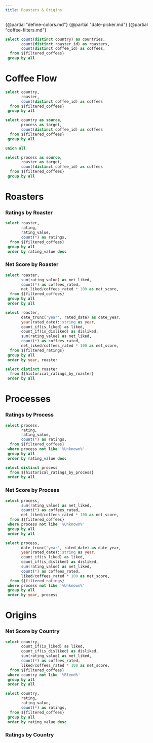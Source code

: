 ```yaml
---
title: Roasters & Origins
---
```


{@partial "define-colors.md"}
{@partial "date-picker.md"}
{@partial "coffee-filters.md"}

```sql coffee_counts
select count(distinct country) as countries,
       count(distinct roaster_id) as roasters,
       count(distinct coffee_id) as coffees,
  from ${filtered_coffees}
 group by all
```

<BigValue
  data={coffee_counts}
  value=coffees
  link='#coffees'
/>

<BigValue
  data={coffee_counts}
  value=countries
  link='#origins'
/>

<BigValue
  data={coffee_counts}
  value=roasters
  link='#roasters--processes'
/>

# Coffee Flow

```sql coffee_sankey
select country,
       roaster,
       count(distinct coffee_id) as coffees
  from ${filtered_coffees}
 group by all
```

```sql coffee_sankey_with_process
select country as source,
       process as target,
       count(distinct coffee_id) as coffees
  from ${filtered_coffees}
 group by all

union all

select process as source,
       roaster as target,
       count(distinct coffee_id) as coffees
  from ${filtered_coffees}
 group by all
```


<Tabs>
  <Tab label="Origins &rarr; Roasters">
    <SankeyDiagram
      data={coffee_sankey}
      sourceCol=country
      targetCol=roaster
      valueCol=coffees
      linkColor=gradient
    />
  </Tab>
  <Tab label="Origins &rarr; Processes &rarr; Roasters">
    <SankeyDiagram
      data={coffee_sankey_with_process}
      sourceCol=source
      targetCol=target
      valueCol=coffees
      linkColor=gradient
    />
  </Tab>
</Tabs>


# Roasters

### Ratings by Roaster

```sql ratings_by_roaster
select roaster,
       rating,
       rating_value,
       count(*) as ratings,
  from ${filtered_coffees}
 group by all
 order by rating_value desc
```

<BarChart
    data={ratings_by_roaster}
    connectGroup="roasters"
    x=roaster
    y=ratings
    series=rating
    swapXY=true
    colorPalette={chartColors}
    sort=false
/>

### Net Score by Roaster

```sql net_score_by_roaster
select roaster,
       sum(rating_value) as net_liked,
       count(*) as coffees_rated,
       net_liked/coffees_rated * 100 as net_score,
  from ${filtered_coffees}
 group by all
 order by all
```

<BubbleChart
    data={net_score_by_roaster}
    x=roaster
    y=net_score
    size=coffees_rated
    colorPalette={chartColors}
    yFmt=num0
    sort=false
/>

```sql historical_ratings_by_roaster
select roaster,
       date_trunc('year', rated_date) as date_year,
       year(rated_date)::string as year,
       count_if(is_liked) as liked,
       count_if(is_disliked) as disliked,
       sum(rating_value) as net_liked,
       count(*) as coffees_rated,
       net_liked/coffees_rated * 100 as net_score,
  from ${filtered_ratings}
 group by all
 order by year, roaster
```

```sql roasters_list
select distinct roaster
  from ${historical_ratings_by_roaster}
 order by all
```

<LineChart
    data={historical_ratings_by_roaster}
    connectGroup="roasters"
    x=year
    y=net_score
    yMax=100
    series=roaster
    seriesOrder={roasters_list}
    sort=false
    markers=true
/>

# Processes

### Ratings by Process

```sql ratings_by_process
select process,
       rating,
       rating_value,
       count(*) as ratings,
  from ${filtered_coffees}
 where process not like '%Unknown%'
 group by all
 order by rating_value desc
```

```sql processes_list
select distinct process
  from ${historical_ratings_by_process}
 order by all
```

<BarChart
    data={ratings_by_process}
    connectGroup="processes"
    x=process
    y=ratings
    series=rating
    swapXY=true
    colorPalette={chartColors}
    sort=false
/>

### Net Score by Process

```sql net_score_by_process
select process,
       sum(rating_value) as net_liked,
       count(*) as coffees_rated,
       net_liked/coffees_rated * 100 as net_score,
  from ${filtered_coffees}
 where process not like '%Unknown%'
 group by all
 order by all
```

<BubbleChart
    data={net_score_by_process}
    x=process
    y=net_score
    size=coffees_rated
    colorPalette={chartColors}
    sort=false
    yFmt=num0
/>

```sql historical_ratings_by_process
select process,
       date_trunc('year', rated_date) as date_year,
       year(rated_date)::string as year,
       count_if(is_liked) as liked,
       count_if(is_disliked) as disliked,
       sum(rating_value) as net_liked,
       count(*) as coffees_rated,
       liked/coffees_rated * 100 as net_score,
  from ${filtered_ratings}
 where process not like '%Unknown%'
 group by all
 order by year, process
```

<LineChart
    data={historical_ratings_by_process}
    connectGroup="processes"
    x=year
    y=net_score
    yMax=100
    series=process
    sort=false
    markers=true
/>

# Origins

### Net Score by Country

```sql net_score_by_country
select country,
       count_if(is_liked) as liked,
       count_if(is_disliked) as disliked,
       sum(rating_value) as net_liked,
       count(*) as coffees_rated,
       liked/coffees_rated * 100 as net_score,
  from ${filtered_coffees}
 where country not like '%Blend%'
 group by all
 order by all
```

<Tabs>
  <Tab label="Map">
    <AreaMap
        data={net_score_by_country}
        areaCol=country
        geoJsonUrl=https://d2ad6b4ur7yvpq.cloudfront.net/naturalearth-3.3.0/ne_50m_admin_0_countries.geojson
        geoId=name
        value=net_score
        colorPalette={colorGradient}
        legend=false
        connectGroup="countries"
        tooltip={[
            {id: 'country', fmt: 'id', showColumnName: false, valueClass: 'text-xl font-semibold'},
            {id: 'net_score', fieldClass: 'text-[grey]', valueClass: 'text-[#236aa4] font-bold'},
            {id: 'liked', fieldClass: 'text-[grey]', valueClass: 'text-[#236aa4]'},
            {id: 'disliked', fieldClass: 'text-[grey]', valueClass: 'text-[#a45c23]'},
            {id: 'coffees_rated', fieldClass: 'text-[grey]'},
        ]}
    />
  </Tab>
  <Tab label="Bubble Chart">
    <BubbleChart
        data={net_score_by_country}
        x=country
        y=net_score
        size=coffees_rated
        colorPalette={chartColors}
        yFmt=num0
        sort=false
        connectGroup="countries"
    />
  </Tab>
</Tabs>

```sql ratings_by_country
select country,
       rating,
       rating_value,
       count(*) as ratings,
  from ${filtered_coffees}
 group by all
 order by rating_value desc
```

### Ratings by Country

<BarChart
    data={ratings_by_country}
    connectGroup="countries"
    x=country
    y=ratings
    series=rating
    swapXY=true
    colorPalette={chartColors}
    sort=false
/>

<LastRefreshed/>
